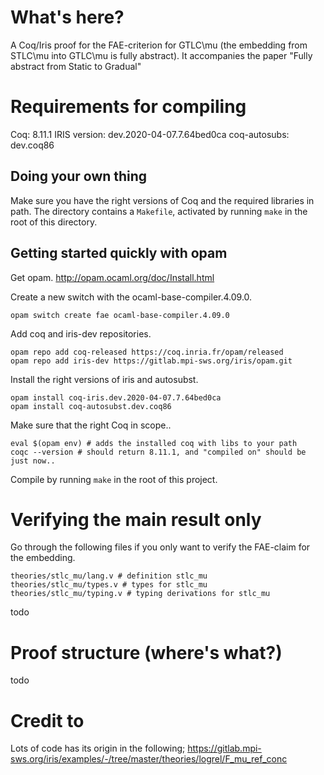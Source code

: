 # What's here?

A Coq/Iris proof for the FAE-criterion for GTLC\mu (the embedding from STLC\mu into GTLC\mu is fully abstract).
It accompanies the paper "Fully abstract from Static to Gradual"

# Requirements for compiling

Coq: 8.11.1
IRIS version: dev.2020-04-07.7.64bed0ca
coq-autosubs: dev.coq86

## Doing your own thing

Make sure you have the right versions of Coq and the required libraries in path.
The directory contains a `Makefile`, activated by running `make` in the root of this directory.

## Getting started quickly with opam

Get opam.
http://opam.ocaml.org/doc/Install.html

Create a new switch with the ocaml-base-compiler.4.09.0.
```
opam switch create fae ocaml-base-compiler.4.09.0
``` 
Add coq and iris-dev repositories.
```
opam repo add coq-released https://coq.inria.fr/opam/released
opam repo add iris-dev https://gitlab.mpi-sws.org/iris/opam.git
``` 
Install the right versions of iris and autosubst.
```
opam install coq-iris.dev.2020-04-07.7.64bed0ca
opam install coq-autosubst.dev.coq86
```

Make sure that the right Coq in scope..
```
eval $(opam env) # adds the installed coq with libs to your path
coqc --version # should return 8.11.1, and "compiled on" should be just now..

```
Compile by running `make` in the root of this project.

# Verifying the main result only

Go through the following files if you only want to verify the FAE-claim for the embedding.

```
theories/stlc_mu/lang.v # definition stlc_mu
theories/stlc_mu/types.v # types for stlc_mu
theories/stlc_mu/typing.v # typing derivations for stlc_mu

```

todo

# Proof structure (where's what?)

todo

# Credit to

Lots of code has its origin in the following;
https://gitlab.mpi-sws.org/iris/examples/-/tree/master/theories/logrel/F_mu_ref_conc
